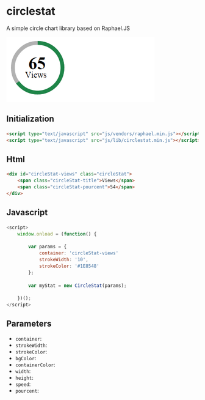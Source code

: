 # circlestat
A simple circle chart library based on Raphael.JS

![Preview](/previews/screenshot.png "Preview")

## Initialization

```html
<script type="text/javascript" src="js/vendors/raphael.min.js"></script>
<script type="text/javascript" src="js/lib/circlestat.min.js"></script>
```

## Html

```html
<div id="circleStat-views" class="circleStat">
    <span class="circleStat-title">Views</span>
    <span class="circleStat-pourcent">54</span>
</div>
```

## Javascript

```js
<script>
    window.onload = (function() {
        
        var params = {
            container: 'circleStat-views'
            strokeWidth: '10',
            strokeColor: '#1E8548'
        };

        var myStat = new CircleStat(params);

    })();
</script>
```

## Parameters

- `container`: 
- `strokeWidth`: 
- `strokeColor`:
- `bgColor`: 
- `containerColor`:
- `width`: 
- `height`:
- `speed`: 
- `pourcent`: